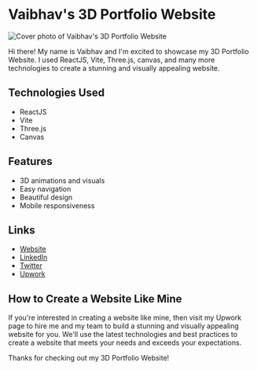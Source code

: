 # Vaibhav's 3D Portfolio Website

![Cover photo of Vaibhav's 3D Portfolio Website](https://i.graphicmama.com/blog/wp-content/uploads/2022/10/11080759/modern-monochrome-website-design-with-3D-graphics.jpg)

Hi there! My name is Vaibhav and I'm excited to showcase my 3D Portfolio Website. I used ReactJS, Vite, Three.js, canvas, and many more technologies to create a stunning and visually appealing website.

## Technologies Used

- ReactJS
- Vite
- Three.js
- Canvas

## Features

- 3D animations and visuals
- Easy navigation
- Beautiful design
- Mobile responsiveness

## Links

- [Website](https://aesthetic-starlight-bd73a4.netlify.app/)
- [LinkedIn](https://www.linkedin.com/in/shanuv000/)
- [Twitter](https://twitter.com/shanuv000)
- [Upwork](https://www.upwork.com/services/product/development-it-a-3d-portfolio-from-three-js-and-react-technology-1648753678554021888?ref=project_share)

## How to Create a Website Like Mine

If you're interested in creating a website like mine, then visit my Upwork page to hire me and my team to build a stunning and visually appealing website for you. We'll use the latest technologies and best practices to create a website that meets your needs and exceeds your expectations.

Thanks for checking out my 3D Portfolio Website!
